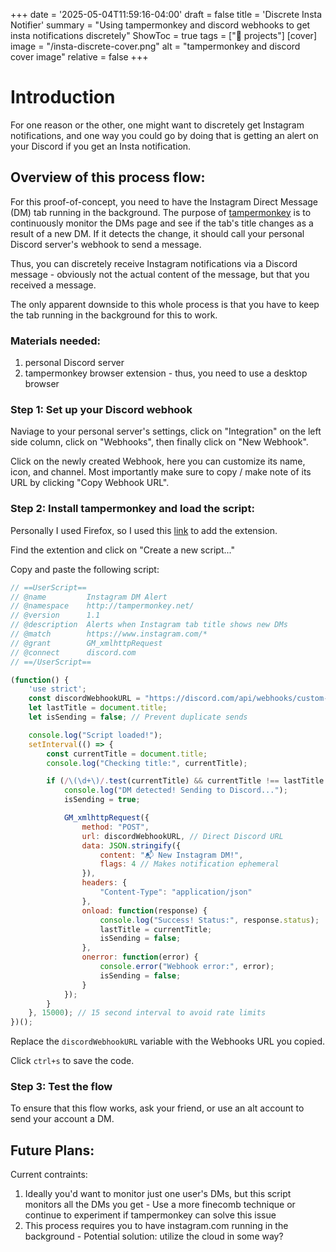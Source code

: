 +++
date = '2025-05-04T11:59:16-04:00'
draft = false
title = 'Discrete Insta Notifier'
summary = "Using tampermonkey and discord webhooks to get insta notifications discretely"
ShowToc = true
tags = ["🎉 projects"]
[cover]
image = "/insta-discrete-cover.png"
alt = "tampermonkey and discord cover image"
relative = false
+++

# Introduction
For one reason or the other, one might want to discretely get Instagram notifications, and one way you could go by doing that is getting an alert on your Discord if you get an Insta notification.

## Overview of this process flow:
For this proof-of-concept, you need to have the Instagram Direct Message (DM) tab running in the background. The purpose of [tampermonkey](https://addons.mozilla.org/en-US/firefox/addon/tampermonkey/) is to continuously monitor the DMs page and see if the tab's title changes as a result of a new DM. If it detects the change, it should call your personal Discord server's webhook to send a message.

Thus, you can discretely receive Instagram notifications via a Discord message - obviously not the actual content of the message, but that you received a message.

The only apparent downside to this whole process is that you have to keep the tab running in the background for this to work. 

### Materials needed:
1. personal Discord server
2. tampermonkey browser extension
    \- thus, you need to use a desktop browser

### Step 1: Set up your Discord webhook
Naviage to your personal server's settings, click on "Integration" on the left side column, click on "Webhooks", then finally click on "New Webhook".

Click on the newly created Webhook, here you can customize its name, icon, and channel. Most importantly make sure to copy / make note of its URL by clicking "Copy Webhook URL".

### Step 2: Install tampermonkey and load the script:
Personally I used Firefox, so I used this [link](https://addons.mozilla.org/en-US/firefox/addon/tampermonkey/) to add the extension. 

Find the extention and click on "Create a new script..."

Copy and paste the following script:
```javascript
// ==UserScript==
// @name         Instagram DM Alert
// @namespace    http://tampermonkey.net/
// @version      1.1
// @description  Alerts when Instagram tab title shows new DMs
// @match        https://www.instagram.com/*
// @grant        GM_xmlhttpRequest
// @connect      discord.com
// ==/UserScript==

(function() {
    'use strict';
    const discordWebhookURL = "https://discord.com/api/webhooks/custom-url";
    let lastTitle = document.title;
    let isSending = false; // Prevent duplicate sends

    console.log("Script loaded!");
    setInterval(() => {
        const currentTitle = document.title;
        console.log("Checking title:", currentTitle);

        if (/\(\d+\)/.test(currentTitle) && currentTitle !== lastTitle && !isSending) {
            console.log("DM detected! Sending to Discord...");
            isSending = true;

            GM_xmlhttpRequest({
                method: "POST",
                url: discordWebhookURL, // Direct Discord URL
                data: JSON.stringify({
                    content: "📬 New Instagram DM!",
                    flags: 4 // Makes notification ephemeral
                }),
                headers: {
                    "Content-Type": "application/json"
                },
                onload: function(response) {
                    console.log("Success! Status:", response.status);
                    lastTitle = currentTitle;
                    isSending = false;
                },
                onerror: function(error) {
                    console.error("Webhook error:", error);
                    isSending = false;
                }
            });
        }
    }, 15000); // 15 second interval to avoid rate limits
})();
```

Replace the `discordWebhookURL` variable with the Webhooks URL you copied.

Click `ctrl+s` to save the code.

### Step 3: Test the flow
To ensure that this flow works, ask your friend, or use an alt account to send your account a DM.


## Future Plans:
Current contraints:
1. Ideally you'd want to monitor just one user's DMs, but this script monitors all the DMs you get
    \- Use a more finecomb technique or continue to experiment if tampermonkey can solve this issue
2. This process requires you to have instagram.com running in the background
    \- Potential solution: utilize the cloud in some way?